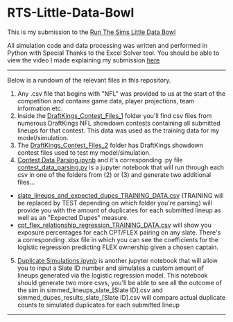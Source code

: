 # RTS-Little-Data-Bowl

This is my submission to the [Run The Sims Little Data Bowl](https://www.runthesims.com/littledatabowl/)

All simulation code and data processing was written and performed in Python with Special Thanks to the Excel Solver tool.
You should be able to view the video I made explaining my submission [here](https://drive.google.com/file/d/1sn54fqsFhPXf6I1mW50U5lap_ij7mzwg/view?usp=sharing)

---

Below is a rundown of the relevant files in this repository.

1. Any .csv file that begins with "NFL" was provided to us at the start of the competition and contains game data, player projections, team information etc.
2. Inside the [DraftKings_Contest_Files_1](../master/DraftKings_Contest_Files_1) folder you'll find csv files from numerous DraftKings NFL showdown contests containing all submitted lineups for that contest. This data was used as the training data for my model/simulation.
3. The [DraftKings_Contest_Files_2](../master/DraftKings_Contest_Files_2) folder has DraftKings showdown contest files used to test my model/simulation.
4. [Contest Data Parsing.ipynb](../master/Contest%20Data%20Parsing.ipynb) and it's corresponding .py file [contest_data_parsing.py](../master/contest_data_parsing.py) is a jupyter notebook that will run through each csv in one of the folders from (2) or (3) and generate two additional files...
  * [slate_lineups_and_expected_dupes_TRAINING_DATA.csv](../master/slate_lineups_and_expected_dupes_TRAINING_DATA_raw.csv) (TRAINING will be replaced by TEST depending on which folder you're parsing) will provide you with the amount of duplicates for each submitted lineup as well as an "Expected Dupes" measure. 
  * [cpt_flex_relationship_regression_TRAINING_DATA.csv](../master/cpt_flex_relationship_regression_TEST_DATA_raw.csv) will show you exposure percentages for each CPT/FLEX pairing on any slate. There's a corresponding .xlsx file in which you can see the coefficients for the logistic regression predicting FLEX ownership given a chosen captain.
5. [Duplicate Simulations.ipynb](../master/Duplicate%20Simulations.ipynb) is another jupyter notebook that will allow you to input a Slate ID number and simulates a custom amount of lineups generated via the logistic regression model. This notebook should generate two more csvs, you'll be able to see all the outcome of the sim in simmed_lineups_slate_[Slate ID].csv and simmed_dupes_results_slate_[Slate ID].csv will compare actual duplicate counts to simulated duplicates for each submitted lineup

---


